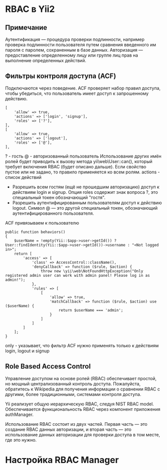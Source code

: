 # RBAC в Yii2

## Примечание
Аутентификация — процедура проверки подлинности, например проверка подлинности пользователя путем сравнения введенного
им пароля с паролем, сохраненным в базе данных. 
Авторизация — предоставление определенному лицу или группе лиц прав
на выполнение определенных действий.

## Фильтры контроля доступа (ACF)
Подключаются через поведение. ACF проверяет набор правил доступа, чтобы убедиться, что пользователь имеет доступ 
к запрошенному действию.

    [
        'allow' => true,
        'actions' => ['login', 'signup'],
        'roles' => ['?'],
    ],
    [
        'allow' => true,
        'actions' => ['logout'],
        'roles' => ['@'],
    ],

? - гость
@ - авторизованный пользователь
Использование других имён ролей будет приводить к вызову метода yii\web\User::can(), который требует включения RBAC
(будет описано дальше). Если свойство пустое или не задано, то правило применяется ко всем ролям.
actions - список действий

 - Разрешить всем гостям (ещё не прошедшим авторизацию) доступ к действиям login и signup.
   Опция roles содержит знак вопроса ?, это специальный токен обозначающий "гостя".
 - Разрешить аутентифицированным пользователям доступ к действию logout. Символ @ — это другой специальный токен,
   обозначающий аутентифицированного пользователя.

ACF привязываем к пользователю

    public function behaviors()
    {
        $userName = !empty(Yii::$app->user->getId()) ? User::findIdentity(Yii::$app->user->getId())->username : "<Not logged in>";
        return [
            'access' => [
                'class' => AccessControl::className(),
                'denyCallback' => function ($rule, $action) {
                    throw new \yii\web\NotFoundHttpException("Only registered admin user can work with admin panel! Please log in as admin!");
                },
                'rules' => [
                    [
                        'allow' => true,
                        'matchCallback' => function ($rule, $action) use ($userName) {
                            return $userName === 'admin';
                        }
                    ]
                ]
            ]
        ];
    }


only - указывает, что фильтр ACF нужно применять только к действиям login, logout и signup

## Role Based Access Control

Управление доступом на основе ролей (RBAC) обеспечивает простой, но мощный централизованный контроль доступа.
Пожалуйста, обратитесь к Wikipedia для получения информации о сравнении RBAC с другими, более традиционными, 
системами контроля доступа.

Yii реализует общую иерархическую RBAC, следуя NIST RBAC model. Обеспечивается функциональность RBAC через компонент
приложения authManager.

Использование RBAC состоит из двух частей. Первая часть — это создание RBAC данных авторизации, и вторая часть — 
это использование данных авторизации для проверки доступа в том месте, где это нужно.


# Настройка RBAC Manager



